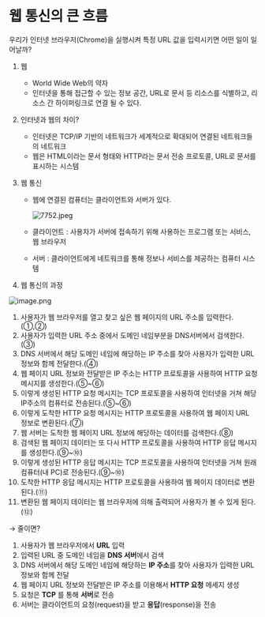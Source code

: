 # 웹 통신의 큰 흐름

우리가 인터넷 브라우저(Chrome)을 실행시켜 특정 URL 값을 입력시키면 어떤 일이 일어날까?

1. 웹
    - World Wide Web의 약자
    - 인터넷을 통해 접근할 수 있는 정보 공간, URL로 문서 등 리소스를 식별하고, 리소스 간 하이퍼링크로 연결 될 수 있다.

1. 인터넷과 웹의 차이?
    - 인터넷은 TCP/IP 기반의 네트워크가 세계적으로 확대되어 연결된 네트워크들의 네트워크
    - 웹은 HTML이라는 문서 형태와 HTTP라는 문서 전송 프로토콜, URL로 문서를 표시하는 시스템

1. 웹 통신
    - 웹에 연결된 컴퓨터는 클라이언트와 서버가 있다.
        
        ![7752.jpeg](https://s3-us-west-2.amazonaws.com/secure.notion-static.com/dd4229b1-33a9-4f80-bf63-17c46d336741/7752.jpeg)
        
    - 클라이언트 : 사용자가 서버에 접속하기 위해 사용하는 프로그램 또는 서비스, 웹 브라우저
    - 서버 : 클라이언트에게 네트워크를 통해 정보나 서비스를 제공하는 컴퓨터 시스템

1. 웹 통신의 과정

![image.png](https://s3-us-west-2.amazonaws.com/secure.notion-static.com/dee54a12-2fc4-492b-8689-cdcdf7b903cc/image.png)

1. 사용자가 웹 브라우저를 열고 찾고 싶은 웹 페이지의 URL 주소를 입력한다.(①,②)
2. 사용자가 입력한 URL 주소 중에서 도메인 네임부분을 DNS서버에서 검색한다.(③)
3. DNS 서버에서 해당 도메인 네임에 해당하는 IP 주소를 찾아 사용자가 입력한 URL 정보와 함께 전달한다.(④)
4. 웹 페이지 URL 정보와 전달받은 IP 주소는 HTTP 프로토콜을 사용하여 HTTP 요청 메시지를 생성한다.(⑤~⑥)
5. 이렇게 생성된 HTTP 요청 메시지는 TCP 프로토콜을 사용하여 인터넷을 거쳐 해당 IP주소의 컴퓨터로 전송된다.(⑤~⑥)
6. 이렇게 도착한 HTTP 요청 메시지는 HTTP 프로토콜을 사용하여 웹 페이지 URL 정보로 변환된다.(⑦)
7. 웹 서버는 도착한 웹 페이지 URL 정보에 해당하는 데이터를 검색한다.(⑧)
8. 검색된 웹 페이지 데이터는 또 다시 HTTP 프로토콜을 사용하여 HTTP 응답 메시지를 생성한다.(⑨~⑩)
9. 이렇게 생성된 HTTP 응답 메시지는 TCP 프로토콜을 사용하여 인터넷을 거쳐 원래 컴퓨터(내 PC)로 전송된다.(⑨~⑩)
10. 도착한 HTTP 응답 메시지는 HTTP 프로토콜을 사용하여 웹 페이지 데이터로 변환된다.(⑪)
11. 변환된 웹 페이지 데이터는 웹 브라우저에 의해 출력되어 사용자가 볼 수 있게 된다.(⑫)

→ 줄이면?

1. 사용자가 웹 브라우저에서 **URL** 입력
2. 입력된 URL 중 도메인 네임을 **DNS 서버**에서 검색
3. DNS 서버에서 해당 도메인 네임에 해당하는 **IP 주소**를 찾아 사용자가 입력한 URL 정보와 함께 전달
4. 웹 페이지 URL 정보와 전달받은 IP 주소를 이용해서 **HTTP 요청** 메세지 생성
5. 요청은 **TCP** 를 통해 **서버**로 전송
6. 서버는 클라이언트의 요청(request)을 받고 **응답**(response)을 전송